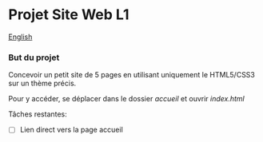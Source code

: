 # Projet Site Web L1

[English](README.en.md)

### But du projet

Concevoir un petit site de 5 pages en utilisant uniquement le HTML5/CSS3 sur un thème précis.

Pour y accéder, se déplacer dans le dossier *accueil* et ouvrir *index.html*


Tâches restantes:

- [ ] Lien direct vers la page accueil

